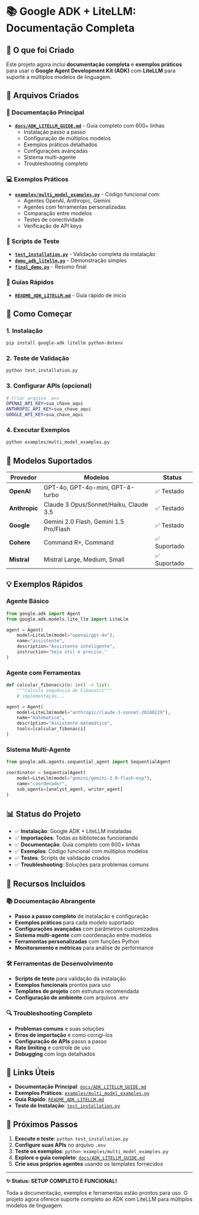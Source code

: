 # 📚 Google ADK + LiteLLM: Documentação Completa

## 🎯 O que foi Criado

Este projeto agora inclui **documentação completa** e **exemplos práticos** para usar o **Google Agent Development Kit (ADK)** com **LiteLLM** para suporte a múltiplos modelos de linguagem.

## 📁 Arquivos Criados

### 📖 Documentação Principal
- **[`docs/ADK_LITELLM_GUIDE.md`](docs/ADK_LITELLM_GUIDE.md)** - Guia completo com 600+ linhas
  - Instalação passo a passo
  - Configuração de múltiplos modelos
  - Exemplos práticos detalhados
  - Configurações avançadas
  - Sistema multi-agente
  - Troubleshooting completo

### 💻 Exemplos Práticos
- **[`examples/multi_model_examples.py`](examples/multi_model_examples.py)** - Código funcional com:
  - Agentes OpenAI, Anthropic, Gemini
  - Agentes com ferramentas personalizadas
  - Comparação entre modelos
  - Testes de conectividade
  - Verificação de API keys

### 🧪 Scripts de Teste
- **[`test_installation.py`](test_installation.py)** - Validação completa da instalação
- **[`demo_adk_litellm.py`](demo_adk_litellm.py)** - Demonstração simples
- **[`final_demo.py`](final_demo.py)** - Resumo final

### 📝 Guias Rápidos
- **[`README_ADK_LITELLM.md`](README_ADK_LITELLM.md)** - Guia rápido de início

## 🚀 Como Começar

### 1. Instalação
```bash
pip install google-adk litellm python-dotenv
```

### 2. Teste de Validação
```bash
python test_installation.py
```

### 3. Configurar APIs (opcional)
```bash
# Criar arquivo .env
OPENAI_API_KEY=sua_chave_aqui
ANTHROPIC_API_KEY=sua_chave_aqui
GOOGLE_API_KEY=sua_chave_aqui
```

### 4. Executar Exemplos
```bash
python examples/multi_model_examples.py
```

## 🔧 Modelos Suportados

| Provedor | Modelos | Status |
|----------|---------|--------|
| **OpenAI** | GPT-4o, GPT-4o-mini, GPT-4-turbo | ✅ Testado |
| **Anthropic** | Claude 3 Opus/Sonnet/Haiku, Claude 3.5 | ✅ Testado |
| **Google** | Gemini 2.0 Flash, Gemini 1.5 Pro/Flash | ✅ Testado |
| **Cohere** | Command R+, Command | ✅ Suportado |
| **Mistral** | Mistral Large, Medium, Small | ✅ Suportado |

## 💡 Exemplos Rápidos

### Agente Básico
```python
from google.adk import Agent
from google.adk.models.lite_llm import LiteLlm

agent = Agent(
    model=LiteLlm(model="openai/gpt-4o"),
    name="assistente",
    description="Assistente inteligente",
    instruction="Seja útil e preciso."
)
```

### Agente com Ferramentas
```python
def calcular_fibonacci(n: int) -> list:
    """Calcula sequência de Fibonacci"""
    # implementação...

agent = Agent(
    model=LiteLlm(model="anthropic/claude-3-sonnet-20240229"),
    name="matematico",
    description="Assistente matemático",
    tools=[calcular_fibonacci]
)
```

### Sistema Multi-Agente
```python
from google.adk.agents.sequential_agent import SequentialAgent

coordinator = SequentialAgent(
    model=LiteLlm(model="gemini/gemini-2.0-flash-exp"),
    name="coordenador",
    sub_agents=[analyst_agent, writer_agent]
)
```

## 📊 Status do Projeto

- ✅ **Instalação**: Google ADK + LiteLLM instaladas
- ✅ **Importações**: Todas as bibliotecas funcionando
- ✅ **Documentação**: Guia completo com 600+ linhas
- ✅ **Exemplos**: Código funcional com múltiplos modelos
- ✅ **Testes**: Scripts de validação criados
- ✅ **Troubleshooting**: Soluções para problemas comuns

## 🎉 Recursos Incluídos

### 📚 Documentação Abrangente
- **Passo a passo completo** de instalação e configuração
- **Exemplos práticos** para cada modelo suportado
- **Configurações avançadas** com parâmetros customizados
- **Sistema multi-agente** com coordenação entre modelos
- **Ferramentas personalizadas** com funções Python
- **Monitoramento e métricas** para análise de performance

### 🛠️ Ferramentas de Desenvolvimento
- **Scripts de teste** para validação da instalação
- **Exemplos funcionais** prontos para uso
- **Templates de projeto** com estrutura recomendada
- **Configuração de ambiente** com arquivos .env

### 🔍 Troubleshooting Completo
- **Problemas comuns** e suas soluções
- **Erros de importação** e como corrigi-los
- **Configuração de APIs** passo a passo
- **Rate limiting** e controle de uso
- **Debugging** com logs detalhados

## 🔗 Links Úteis

- **Documentação Principal**: [`docs/ADK_LITELLM_GUIDE.md`](docs/ADK_LITELLM_GUIDE.md)
- **Exemplos Práticos**: [`examples/multi_model_examples.py`](examples/multi_model_examples.py)
- **Guia Rápido**: [`README_ADK_LITELLM.md`](README_ADK_LITELLM.md)
- **Teste de Instalação**: [`test_installation.py`](test_installation.py)

## 🎯 Próximos Passos

1. **Execute o teste**: `python test_installation.py`
2. **Configure suas APIs** no arquivo `.env`
3. **Teste os exemplos**: `python examples/multi_model_examples.py`
4. **Explore o guia completo**: [`docs/ADK_LITELLM_GUIDE.md`](docs/ADK_LITELLM_GUIDE.md)
5. **Crie seus próprios agentes** usando os templates fornecidos

---

**✨ Status: SETUP COMPLETO E FUNCIONAL!**

Toda a documentação, exemplos e ferramentas estão prontos para uso. O projeto agora oferece suporte completo ao ADK com LiteLLM para múltiplos modelos de linguagem.
